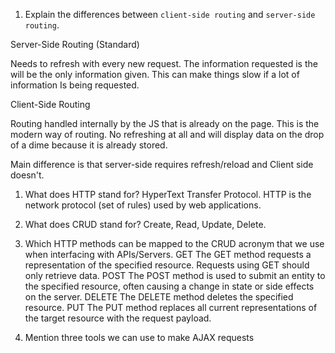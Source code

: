 1.  Explain the differences between `client-side routing` and `server-side routing`.

Server-Side Routing (Standard)

Needs to refresh with every new request. The information requested is the will be the only information given.  This can make things slow if a lot of information Is being requested. 

Client-Side Routing 

Routing handled internally by the JS that is already on the page.  This is the modern way of routing. No refreshing at all and will display data on the drop of a dime because it is already stored. 

Main difference is that server-side requires refresh/reload and Client side doesn't. 


1.  What does HTTP stand for?
 HyperText Transfer Protocol.
HTTP is the network protocol (set of rules) used by web applications.

1.  What does CRUD stand for?
Create, Read, Update, Delete. 



1.  Which HTTP methods can be mapped to the CRUD acronym that we use when interfacing with APIs/Servers.
GET
The GET method requests a representation of the specified resource. Requests using GET should only retrieve data.
POST
The POST method is used to submit an entity to the specified resource, often causing a change in state or side effects on the server.
DELETE
The DELETE method deletes the specified resource.
PUT
The PUT method replaces all current representations of the target resource with the request payload.




1.  Mention three tools we can use to make AJAX requests

